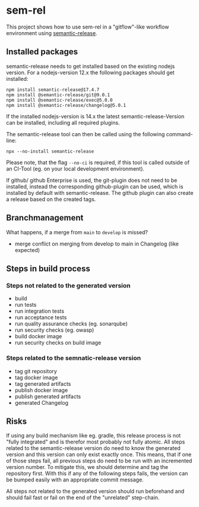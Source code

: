 # sem-rel

This project shows how to use sem-rel in a "gitflow"-like workflow environment using [semantic-release](https://github.com/semantic-release/).

## Installed packages

semantic-release needs to get installed based on the existing nodejs version. For a nodejs-version 12.x the following packages should get installed:

```
npm install semantic-release@17.4.7
npm install @semantic-release/git@9.0.1
npm install @semantic-release/exec@5.0.0
npm install @semantic-release/changelog@5.0.1
```

If the installed nodejs-version is 14.x the latest semantic-release-Version can be installed, including all required plugins.

The semantic-release tool can then be called using the following command-line:

```
npx --no-install semantic-release
```

Please note, that the flag `--no-ci` is required, if this tool is called outside of an CI-Tool (eg. on your local development environment).

If github/ github Enterprise is used, the git-plugin does not need to be installed, instead the corresponding github-plugin can be used, which is installed by default with semantic-release. The github plugin can also create a release based on the created tags.

## Branchmanagement

What happens, if a merge from `main` to `develop` is missed?
* merge conflict on merging from develop to main in Changelog (like expected)


## Steps in build process

### Steps not related to the generated version

* build
* run tests
* run integration tests
* run acceptance tests
* run quality assurance checks (eg. sonarqube)
* run security checks (eg. owasp)
* build docker image
* run security checks on build image

### Steps related to the semnatic-release version

* tag git repository
* tag docker image
* tag generated artifacts
* publish docker image
* publish generated artifacts
* generated Changelog

## Risks

If using any build mechanism like eg. gradle, this release process is not "fully integrated" and is therefor most probably not fully atomic. All steps related to the semantic-release version do need to know the generated version and this version can only exist exactly once. This means, that if one of those steps fail, all previous steps do need to be run with an incremented version number. To mitigate this, we should determine and tag the repository first. With this if any of the following steps fails, the version can be bumped easily with an appropriate commit message.

All steps not related to the generated version should run beforehand and should fail fast or fail on the end of the "unrelated" step-chain.

 
